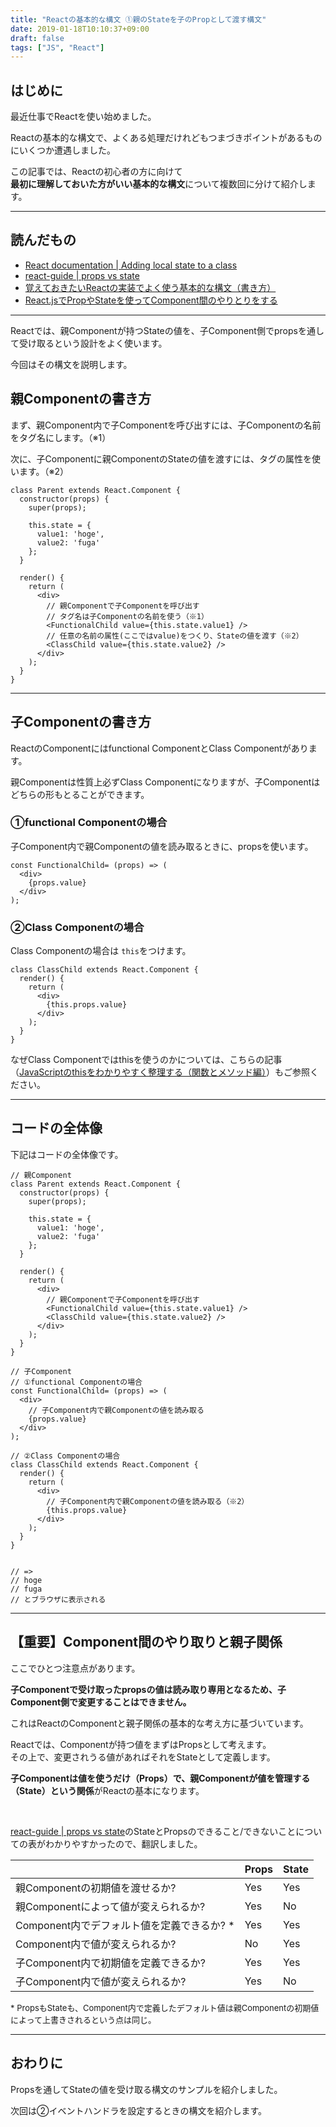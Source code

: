 ```yaml
---
title: "Reactの基本的な構文 ①親のStateを子のPropとして渡す構文"
date: 2019-01-18T10:10:37+09:00
draft: false
tags: ["JS", "React"]
---
```


## はじめに
最近仕事でReactを使い始めました。

Reactの基本的な構文で、よくある処理だけれどもつまづきポイントがあるものにいくつか遭遇しました。

この記事では、Reactの初心者の方に向けて<br>**最初に理解しておいた方がいい基本的な構文**について複数回に分けて紹介します。

***

## 読んだもの
- [React documentation | Adding local state to a class](https://reactjs.org/docs/state-and-lifecycle.html#adding-local-state-to-a-class)
- [react-guide | props vs state](https://github.com/uberVU/react-guide/blob/master/props-vs-state.md)
- [覚えておきたいReactの実装でよく使う基本的な構文（書き方）](https://mae.chab.in/archives/2956#post2956-7)
- [React.jsでPropやStateを使ってComponent間のやりとりをする](https://qiita.com/koba04/items/43200b6fd6e6f43f0d8d)

***

Reactでは、親Componentが持つStateの値を、子Component側でpropsを通して受け取るという設計をよく使います。

今回はその構文を説明します。

## 親Componentの書き方

まず、親Component内で子Componentを呼び出すには、子Componentの名前をタグ名にします。（※1）

次に、子Componentに親ComponentのStateの値を渡すには、タグの属性を使います。（※2）

```
class Parent extends React.Component {
  constructor(props) {
    super(props);

    this.state = {
      value1: 'hoge',
      value2: 'fuga'
    };
  }

  render() {
    return (
      <div>
        // 親Componentで子Componentを呼び出す
        // タグ名は子Componentの名前を使う（※1）
        <FunctionalChild value={this.state.value1} />
        // 任意の名前の属性(ここではvalue)をつくり、Stateの値を渡す（※2）
        <ClassChild value={this.state.value2} />
      </div>
    );
  }
}
```
***

## 子Componentの書き方

ReactのComponentにはfunctional ComponentとClass Componentがあります。

親Componentは性質上必ずClass Componentになりますが、子Componentはどちらの形もとることができます。

### ①functional Componentの場合

子Component内で親Componentの値を読み取るときに、propsを使います。

```
const FunctionalChild= (props) => (
  <div>
    {props.value}
  </div>
);

```

### ②Class Componentの場合

Class Componentの場合は `this`をつけます。

```
class ClassChild extends React.Component {
  render() {
    return (
      <div>
        {this.props.value}
      </div>
    );
  }
}
```

なぜClass Componentではthisを使うのかについては、こちらの記事（[JavaScriptのthisをわかりやすく整理する（関数とメソッド編）](https://mom0tomo.github.io/post/20190106/#this%E3%81%AE%E5%9F%BA%E6%9C%AC)）もご参照ください。

***
## コードの全体像
下記はコードの全体像です。

```
// 親Component
class Parent extends React.Component {
  constructor(props) {
    super(props);

    this.state = {
      value1: 'hoge',
      value2: 'fuga'
    };
  }

  render() {
    return (
      <div>
        // 親Componentで子Componentを呼び出す
        <FunctionalChild value={this.state.value1} />
        <ClassChild value={this.state.value2} />
      </div>
    );
  }
}

// 子Component
// ①functional Componentの場合
const FunctionalChild= (props) => (
  <div>
    // 子Component内で親Componentの値を読み取る
    {props.value}
  </div>
);

// ②Class Componentの場合
class ClassChild extends React.Component {
  render() {
    return (
      <div>
        // 子Component内で親Componentの値を読み取る（※2）
        {this.props.value}
      </div>
    );
  }
}


// =>
// hoge
// fuga
// とブラウザに表示される
```

***

## 【重要】Component間のやり取りと親子関係

ここでひとつ注意点があります。

**子Componentで受け取ったpropsの値は読み取り専用となるため、子Component側で変更することはできません。**

これはReactのComponentと親子関係の基本的な考え方に基づいています。

Reactでは、Componentが持つ値をまずはPropsとして考えます。<br>
その上で、変更されうる値があればそれをStateとして定義します。

**子Componentは値を使うだけ（Props）で、親Componentが値を管理する（State）という関係**がReactの基本になります。

<br>


[react-guide | props vs state](https://github.com/uberVU/react-guide/blob/master/props-vs-state.md)のStateとPropsのできること/できないことについての表がわかりやすかったので、翻訳しました。

| |Props|State|
|---|---|---|
| 親Componentの初期値を渡せるか? | Yes | Yes |
| 親Componentによって値が変えられるか? | Yes | No |
| Component内でデフォルト値を定義できるか? *| Yes | Yes |
| Component内で値が変えられるか? | No | Yes |
| 子Component内で初期値を定義できるか? | Yes | Yes |
| 子Component内で値が変えられるか?| Yes | No |

<p style="font-size:13px;">* PropsもStateも、Component内で定義したデフォルト値は親Componentの初期値によって上書きされるという点は同じ。</p>

***

## おわりに

Propsを通してStateの値を受け取る構文のサンプルを紹介しました。

次回は②イベントハンドラを設定するときの構文を紹介します。
